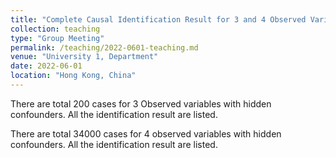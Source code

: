 ```yaml
---
title: "Complete Causal Identification Result for 3 and 4 Observed Variables with Hidden Confounder"
collection: teaching
type: "Group Meeting"
permalink: /teaching/2022-0601-teaching.md
venue: "University 1, Department"
date: 2022-06-01
location: "Hong Kong, China"
---
```


There are total 200 cases for 3 Observed variables with hidden confounders. All the identification result are listed.

There are total 34000 cases for 4 observed variables with hidden confounders. All the identification result are listed.

<!-- Heading 1
======

Heading 2
======

Heading 3
====== -->